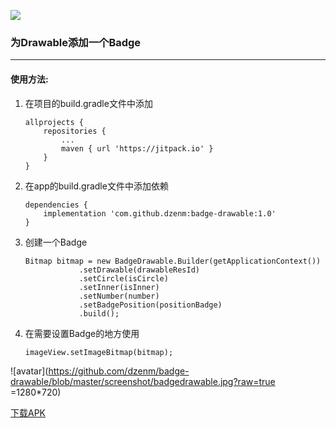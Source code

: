 [![](https://jitpack.io/v/dzenm/badge-drawable.svg)](https://jitpack.io/#dzenm/badge-drawable)
### 为Drawable添加一个Badge
---
#### 使用方法: 
1. 在项目的build.gradle文件中添加
    ```
    allprojects {
        repositories {
            ...
            maven { url 'https://jitpack.io' }
        }
    }
	```
2. 在app的build.gradle文件中添加依赖
    ```
    dependencies {
        implementation 'com.github.dzenm:badge-drawable:1.0'
    }
    ```
3. 创建一个Badge
    ```
    Bitmap bitmap = new BadgeDrawable.Builder(getApplicationContext())
                .setDrawable(drawableResId)
                .setCircle(isCircle)
                .setInner(isInner)
                .setNumber(number)
                .setBadgePosition(positionBadge)
                .build();
    ```
4. 在需要设置Badge的地方使用
    ```
    imageView.setImageBitmap(bitmap);
    ```


![avatar](https://github.com/dzenm/badge-drawable/blob/master/screenshot/badgedrawable.jpg?raw=true =1280*720)

[下载APK](https://raw.githubusercontent.com/dzenm/badge-drawable/master/apk/app-debug.apk)
